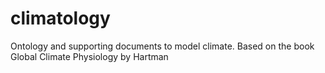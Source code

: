 # climatology
Ontology and supporting documents to model climate. Based on the book Global Climate Physiology by Hartman
